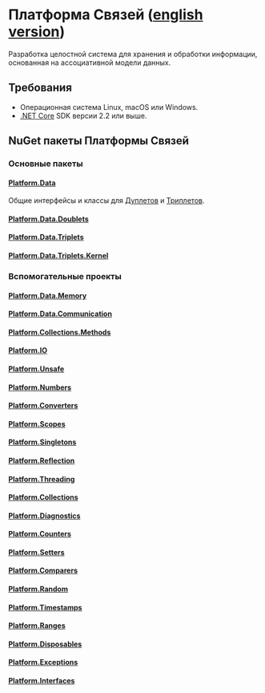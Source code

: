 # Платформа Связей ([english version](index.html))
Разработка целостной система для хранения и обработки информации, основанная на ассоциативной модели данных.

## Требования
* Операционная система Linux, macOS или Windows.
* [.NET Core](https://www.microsoft.com/net) SDK версии 2.2 или выше.

## NuGet пакеты Платформы Связей

### Основные пакеты

#### [Platform.Data](https://github.com/linksplatform/Data)
Общие интерфейсы и классы для [Дуплетов](https://github.com/linksplatform/Data.Doublets) и [Триплетов](https://github.com/linksplatform/Data.Triplets).

#### [Platform.Data.Doublets](https://github.com/linksplatform/Data.Doublets)
#### [Platform.Data.Triplets](https://github.com/linksplatform/Data.Triplets)
#### [Platform.Data.Triplets.Kernel](https://github.com/linksplatform/Data.Triplets.Kernel)

### Вспомогательные проекты

#### [Platform.Data.Memory](https://github.com/linksplatform/Memory)
#### [Platform.Data.Communication](https://github.com/linksplatform/Communication)
#### [Platform.Collections.Methods](https://github.com/linksplatform/Collections.Methods)
#### [Platform.IO](https://github.com/linksplatform/IO)
#### [Platform.Unsafe](https://github.com/linksplatform/Unsafe)
#### [Platform.Numbers](https://github.com/linksplatform/Numbers)
#### [Platform.Converters](https://github.com/linksplatform/Converters)
#### [Platform.Scopes](https://github.com/linksplatform/Scopes)
#### [Platform.Singletons](https://github.com/linksplatform/Singletons)
#### [Platform.Reflection](https://github.com/linksplatform/Reflection)
#### [Platform.Threading](https://github.com/linksplatform/Threading)
#### [Platform.Collections](https://github.com/linksplatform/Collections)
#### [Platform.Diagnostics](https://github.com/linksplatform/Diagnostics)
#### [Platform.Counters](https://github.com/linksplatform/Counters)
#### [Platform.Setters](https://github.com/linksplatform/Setters)
#### [Platform.Comparers](https://github.com/linksplatform/Comparers)
#### [Platform.Random](https://github.com/linksplatform/Random)
#### [Platform.Timestamps](https://github.com/linksplatform/Timestamps)
#### [Platform.Ranges](https://github.com/linksplatform/Ranges)
#### [Platform.Disposables](https://github.com/linksplatform/Disposables)
#### [Platform.Exceptions](https://github.com/linksplatform/Exceptions)
#### [Platform.Interfaces](https://github.com/linksplatform/Interfaces)
